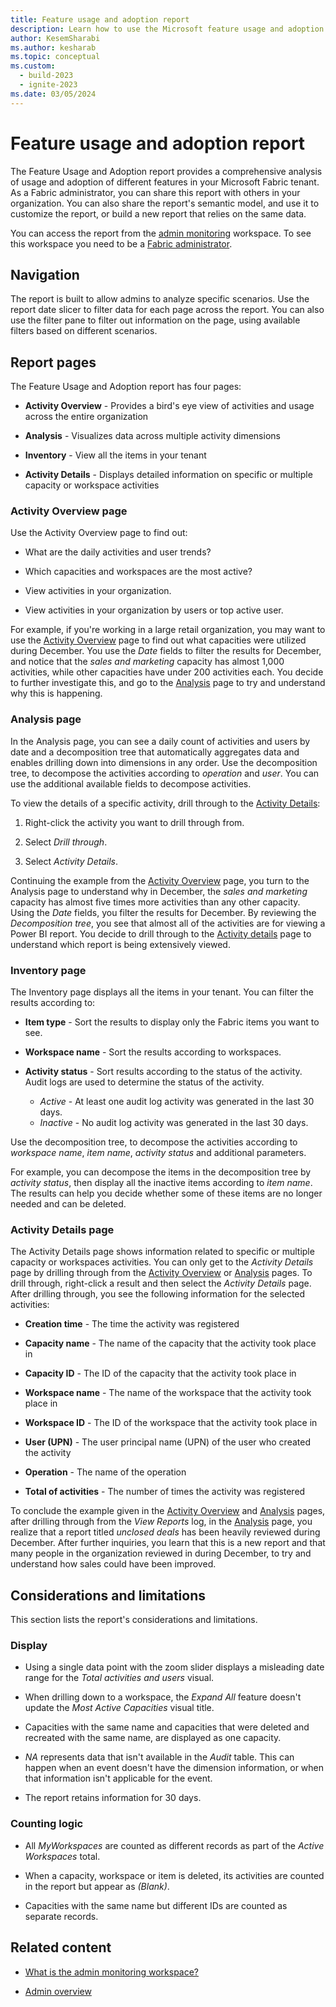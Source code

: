 ```yaml
---
title: Feature usage and adoption report
description: Learn how to use the Microsoft feature usage and adoption report.
author: KesemSharabi
ms.author: kesharab
ms.topic: conceptual
ms.custom:
  - build-2023
  - ignite-2023
ms.date: 03/05/2024
---
```


# Feature usage and adoption report

The Feature Usage and Adoption report provides a comprehensive analysis of usage and adoption of different features in your Microsoft Fabric tenant. As a Fabric administrator, you can share this report with others in your organization. You can also share the report's semantic model, and use it to customize the report, or build a new report that relies on the same data.

You can access the report from the [admin monitoring](monitoring-workspace.md) workspace. To see this workspace you need to be a [Fabric administrator](microsoft-fabric-admin.md#power-platform-and-fabric-admin-roles).

## Navigation

The report is built to allow admins to analyze specific scenarios. Use the report date slicer to filter data for each page across the report. You can also use the filter pane to filter out information on the page, using available filters based on different scenarios.

## Report pages

The Feature Usage and Adoption report has four pages:

* **Activity Overview** - Provides a bird's eye view of activities and usage across the entire organization

* **Analysis** - Visualizes data across multiple activity dimensions

* **Inventory** - View all the items in your tenant

* **Activity Details** - Displays detailed information on specific or multiple capacity or workspace activities

### Activity Overview page

Use the Activity Overview page to find out:

* What are the daily activities and user trends?

* Which capacities and workspaces are the most active?

* View activities in your organization.

* View activities in your organization by users or top active user.

For example, if you're working in a large retail organization, you may want to use the [Activity Overview](#activity-overview-page) page to find out what capacities were utilized during December. You use the *Date* fields to filter the results for December, and notice that the *sales and marketing* capacity has almost 1,000 activities, while other capacities have under 200 activities each. You decide to further investigate this, and go to the [Analysis](#analysis-page) page to try and understand why this is happening.

### Analysis page

In the Analysis page, you can see a daily count of activities and users by date and a decomposition tree that automatically aggregates data and enables drilling down into dimensions in any order. Use the decomposition tree, to decompose the activities according to *operation* and *user*. You can use the additional available fields to decompose activities.

To view the details of a specific activity, drill through to the [Activity Details](#activity-details-page):

1. Right-click the activity you want to drill through from.

2. Select *Drill through*.

3. Select *Activity Details*.

Continuing the example from the [Activity Overview](#activity-overview-page) page, you turn to the Analysis page to understand why in December, the *sales and marketing* capacity has almost five times more activities than any other capacity. Using the *Date* fields, you filter the results for December. By reviewing the *Decomposition tree*, you see that almost all of the activities are for viewing a Power BI report. You decide to drill through to the [Activity details](#activity-details-page) page to understand which report is being extensively viewed.

### Inventory page

The Inventory page displays all the items in your tenant. You can filter the results according to:

* **Item type** - Sort the results to display only the Fabric items you want to see.

* **Workspace name** - Sort the results according to workspaces.

* **Activity status** - Sort results according to the status of the activity. Audit logs are used to determine the status of the activity.
    * *Active* - At least one audit log activity was generated in the last 30 days.
    * *Inactive* - No audit log activity was generated in the last 30 days.

Use the decomposition tree, to decompose the activities according to *workspace name*, *item name*, *activity status* and additional parameters.

For example, you can decompose the items in the decomposition tree by *activity status*, then display all the inactive items according to *item name*. The results can help you decide whether some of these items are no longer needed and can be deleted.

### Activity Details page

The Activity Details page shows information related to specific or multiple capacity or workspaces activities. You can only get to the *Activity Details* page by drilling through from the [Activity Overview](#activity-overview-page) or [Analysis](#analysis-page) pages. To drill through, right-click a result and then select the *Activity Details* page. After drilling through, you see the following information for the selected activities:

* **Creation time** - The time the activity was registered

* **Capacity name** - The name of the capacity that the activity took place in

* **Capacity ID** - The ID of the capacity that the activity took place in

* **Workspace name** - The name of the workspace that the activity took place in

* **Workspace ID** - The ID of the workspace that the activity took place in

* **User (UPN)** - The user principal name (UPN) of the user who created the activity

* **Operation** - The name of the operation

* **Total of activities** - The number of times the activity was registered

To conclude the example given in the [Activity Overview](#activity-overview-page) and [Analysis](#analysis-page) pages, after drilling through from the *View Reports* log, in the [Analysis](#analysis-page) page, you realize that a report titled *unclosed deals* has been heavily reviewed during December. After further inquiries, you learn that this is a new report and that many people in the organization reviewed in during December, to try and understand how sales could have been improved.

## Considerations and limitations

This section lists the report's considerations and limitations.

### Display

* Using a single data point with the zoom slider displays a misleading date range for the *Total activities and users* visual.

* When drilling down to a workspace, the *Expand All* feature doesn't update the *Most Active Capacities* visual title.

* Capacities with the same name and capacities that were deleted and recreated with the same name, are displayed as one capacity.

* *NA* represents data that isn't available in the *Audit* table. This can happen when an event doesn't have the dimension information, or when that information isn't applicable for the event.

* The report retains information for 30 days.

### Counting logic

* All *MyWorkspaces* are counted as different records as part of the *Active Workspaces* total.

* When a capacity, workspace or item is deleted, its activities are counted in the report but appear as *(Blank)*.

* Capacities with the same name but different IDs are counted as separate records.

## Related content

* [What is the admin monitoring workspace?](monitoring-workspace.md)

* [Admin overview](microsoft-fabric-admin.md)

